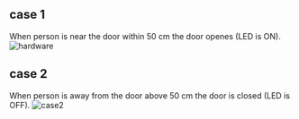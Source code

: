 ## case 1
When person is near the door within 50 cm the door openes (LED is ON).
![hardware](https://user-images.githubusercontent.com/46985114/157230553-8142bf58-ff7b-4f1d-890c-0b063fcf0d9e.PNG)


## case 2
When person is away from the door above 50 cm the door is closed (LED is OFF).
![case2](https://user-images.githubusercontent.com/46985114/157230660-583ae8df-3998-449e-a51d-011afced1de3.PNG)
